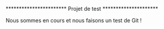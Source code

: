 *********************** Projet de test *********************

Nous sommes en cours et nous faisons un test de Git !